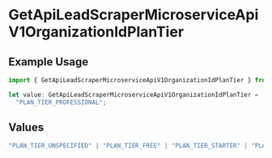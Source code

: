 # GetApiLeadScraperMicroserviceApiV1OrganizationIdPlanTier

## Example Usage

```typescript
import { GetApiLeadScraperMicroserviceApiV1OrganizationIdPlanTier } from "oppulence-backend-sdk/models/operations";

let value: GetApiLeadScraperMicroserviceApiV1OrganizationIdPlanTier =
  "PLAN_TIER_PROFESSIONAL";
```

## Values

```typescript
"PLAN_TIER_UNSPECIFIED" | "PLAN_TIER_FREE" | "PLAN_TIER_STARTER" | "PLAN_TIER_PROFESSIONAL" | "PLAN_TIER_ENTERPRISE"
```